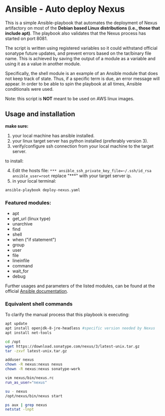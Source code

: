 # Ansible - Auto deploy Nexus

This is a simple Ansible-playbook that automates the deployment of Nexus artifactory on most of the **Debian based Linux distributions (i.e., those that include apt)**. The playbook also validates that the Nexus process has started on port 8081.

The script is written using registered variables so it could withstand official sonatype future updates, and prevent errors based on the tar/binary file name. This is achieved by saving the output of a module as a variable and using it as a value in another module. 

Specifically, the shell module is an example of an Ansible module that does not keep track of state. Thus, if a specific term is due, an error message will appear. In order to be able to spin the playbook at all times, Ansible conditionals were used.

Note: this script is **NOT** meant to be used on AWS linux images.

## Usage and installation 

**make sure:**
1. your local machine has ansible installed. 
2. your linux target server has python installed (preferably version 3).
3. verify/configure ssh connection from your local machine to the target server.

to install:

4. Edit the hosts file:
`*** ansible_ssh_private_key_file=~/.ssh/id_rsa ansible_user=root` replace "***" with your target server ip.
5. in your local terminal:
```bash
ansible-playbook deploy-nexus.yaml
```

### Featured modules:

- apt
- get_url (linux type)
- unarchive
- find
- shell
- when ("if statement")
- group
- user
- file
- lineinfile
- command
- wait_for
- debug

Further usages and parameters of the listed modules, can be found at the official [Ansible documentation](https://docs.ansible.com/ansible/latest/collections/ansible/builtin/).

### Equivalent shell commands

To clarify the manual process that this playbook is executing:
```bash
apt update
apt install openjdk-8-jre-headless #specific version needed by Nexus
apt install net-tools

cd /opt
wget https://download.sonatype.com/nexus/3/latest-unix.tar.gz
tar -zxvf latest-unix.tar.gz

adduser nexus
chown -R nexus:nexus nexus 
chown -R nexus:nexus sonatype-work

vim nexus/bin/nexus.rc
run_as_user="nexus"

su - nexus
/opt/nexus/bin/nexus start

ps aux | grep nexus
netstat -lnpt
```
